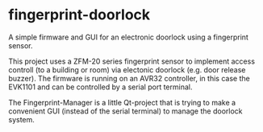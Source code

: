 # fingerprint-doorlock
A simple firmware and GUI for an electronic doorlock using a fingerprint sensor. 

This project uses a ZFM-20 series fingerprint sensor to implement access controll (to a building or room) via electonic doorlock (e.g. door release buzzer).
The firmware is running on an AVR32 controller, in this case the EVK1101 and can be controlled by a serial port terminal.

The Fingerprint-Manager is a little Qt-project that is trying to make a convenient GUI (instead of the serial terminal) to manage the doorlock system.
